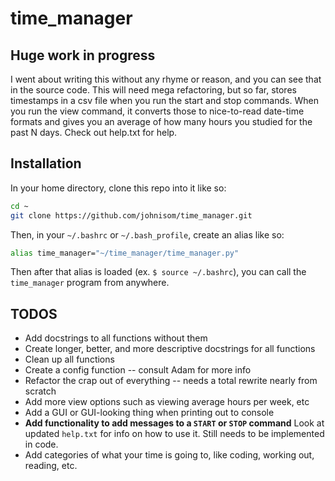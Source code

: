 # time_manager

## Huge work in progress

I went about writing this without any rhyme or reason,
and you can see that in the source code.
This will need mega refactoring, but so far, stores timestamps in
a csv file when you run the start and stop commands. When you run
the view command, it converts those to nice-to-read date-time formats
and gives you an average of how many hours you studied for the past
N days.
Check out help.txt for help.

## Installation

In your home directory, clone this repo into it like so:

```bash
cd ~
git clone https://github.com/johnisom/time_manager.git
```

Then, in your `~/.bashrc` or `~/.bash_profile`, create an alias
like so:

```bash
alias time_manager="~/time_manager/time_manager.py"
```

Then after that alias is loaded (ex. `$ source ~/.bashrc`), you can call the
`time_manager` program from anywhere.

## TODOS

* Add docstrings to all functions without them
* Create longer, better, and more descriptive docstrings for all functions
* Clean up all functions
* Create a config function -- consult Adam for more info
* Refactor the crap out of everything -- needs a total rewrite nearly from scratch
* Add more view options such as viewing average hours per week, etc
* Add a GUI or GUI-looking thing when printing out to console
* __Add functionality to add messages to a `START` or `STOP` command__
  Look at updated `help.txt` for info on how to use it. Still needs to be implemented
  in code.
* Add categories of what your time is going to, like coding, working out,
  reading, etc.
